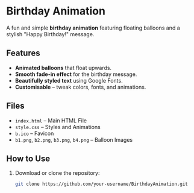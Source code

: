 # Birthday Animation

A fun and simple **birthday animation** featuring floating balloons and a stylish "Happy Birthday!" message.

## Features

- **Animated balloons** that float upwards.
- **Smooth fade-in effect** for the birthday message.
- **Beautifully styled text** using Google Fonts.
- **Customisable** – tweak colors, fonts, and animations.

## Files

- `index.html` – Main HTML File
- `style.css` – Styles and Animations
- `b.ico` – Favicon
- `b1.png`, `b2.png`, `b3.png`, `b4.png` – Balloon Images

## How to Use

1. Download or clone the repository:
   ```sh
   git clone https://github.com/your-username/BirthdayAnimation.git
   ```
